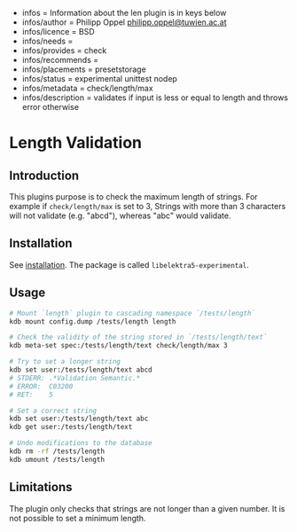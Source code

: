 - infos = Information about the len plugin is in keys below
- infos/author = Philipp Oppel <philipp.oppel@tuwien.ac.at>
- infos/licence = BSD
- infos/needs =
- infos/provides = check
- infos/recommends =
- infos/placements = presetstorage
- infos/status = experimental unittest nodep
- infos/metadata = check/length/max
- infos/description = validates if input is less or equal to length and throws error otherwise

# Length Validation

## Introduction

This plugins purpose is to check the maximum length of strings. For example if `check/length/max` is set to 3, Strings with more than 3 characters will not validate (e.g. "abcd"), whereas "abc" would validate.

## Installation

See [installation](/doc/INSTALL.md).
The package is called `libelektra5-experimental`.

## Usage

```sh
# Mount `length` plugin to cascading namespace `/tests/length`
kdb mount config.dump /tests/length length

# Check the validity of the string stored in `/tests/length/text`
kdb meta-set spec:/tests/length/text check/length/max 3

# Try to set a longer string
kdb set user:/tests/length/text abcd
# STDERR: .*Validation Semantic.*
# ERROR:  C03200
# RET:    5

# Set a correct string
kdb set user:/tests/length/text abc
kdb get user:/tests/length/text

# Undo modifications to the database
kdb rm -rf /tests/length
kdb umount /tests/length
```

## Limitations

The plugin only checks that strings are not longer than a given number. It is not possible to set a minimum length.
